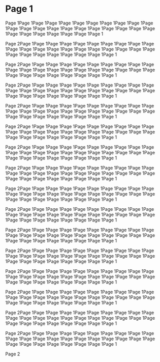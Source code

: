 # Page 1

Page 1Page 1Page 1Page 1Page 1Page 1Page 1Page 1Page 1Page 1Page 1Page 1Page 1Page 1Page 1Page 1Page 1Page 1Page 1Page 1Page 1Page 1Page 1Page 1Page 1Page 1Page 1Page 1Page 1

Page 2Page 1Page 1Page 1Page 1Page 1Page 1Page 1Page 1Page 1Page 1Page 1Page 1Page 1Page 1Page 1Page 1Page 1Page 1Page 1Page 1Page 1Page 1Page 1Page 1Page 1Page 1Page 1Page 1Page 1

Page 2Page 1Page 1Page 1Page 1Page 1Page 1Page 1Page 1Page 1Page 1Page 1Page 1Page 1Page 1Page 1Page 1Page 1Page 1Page 1Page 1Page 1Page 1Page 1Page 1Page 1Page 1Page 1Page 1Page 1

Page 2Page 1Page 1Page 1Page 1Page 1Page 1Page 1Page 1Page 1Page 1Page 1Page 1Page 1Page 1Page 1Page 1Page 1Page 1Page 1Page 1Page 1Page 1Page 1Page 1Page 1Page 1Page 1Page 1Page 1

Page 2Page 1Page 1Page 1Page 1Page 1Page 1Page 1Page 1Page 1Page 1Page 1Page 1Page 1Page 1Page 1Page 1Page 1Page 1Page 1Page 1Page 1Page 1Page 1Page 1Page 1Page 1Page 1Page 1Page 1

Page 2Page 1Page 1Page 1Page 1Page 1Page 1Page 1Page 1Page 1Page 1Page 1Page 1Page 1Page 1Page 1Page 1Page 1Page 1Page 1Page 1Page 1Page 1Page 1Page 1Page 1Page 1Page 1Page 1Page 1

Page 2Page 1Page 1Page 1Page 1Page 1Page 1Page 1Page 1Page 1Page 1Page 1Page 1Page 1Page 1Page 1Page 1Page 1Page 1Page 1Page 1Page 1Page 1Page 1Page 1Page 1Page 1Page 1Page 1Page 1

Page 2Page 1Page 1Page 1Page 1Page 1Page 1Page 1Page 1Page 1Page 1Page 1Page 1Page 1Page 1Page 1Page 1Page 1Page 1Page 1Page 1Page 1Page 1Page 1Page 1Page 1Page 1Page 1Page 1Page 1

Page 2Page 1Page 1Page 1Page 1Page 1Page 1Page 1Page 1Page 1Page 1Page 1Page 1Page 1Page 1Page 1Page 1Page 1Page 1Page 1Page 1Page 1Page 1Page 1Page 1Page 1Page 1Page 1Page 1Page 1

Page 2Page 1Page 1Page 1Page 1Page 1Page 1Page 1Page 1Page 1Page 1Page 1Page 1Page 1Page 1Page 1Page 1Page 1Page 1Page 1Page 1Page 1Page 1Page 1Page 1Page 1Page 1Page 1Page 1Page 1

Page 2Page 1Page 1Page 1Page 1Page 1Page 1Page 1Page 1Page 1Page 1Page 1Page 1Page 1Page 1Page 1Page 1Page 1Page 1Page 1Page 1Page 1Page 1Page 1Page 1Page 1Page 1Page 1Page 1Page 1

Page 2Page 1Page 1Page 1Page 1Page 1Page 1Page 1Page 1Page 1Page 1Page 1Page 1Page 1Page 1Page 1Page 1Page 1Page 1Page 1Page 1Page 1Page 1Page 1Page 1Page 1Page 1Page 1Page 1Page 1

Page 2Page 1Page 1Page 1Page 1Page 1Page 1Page 1Page 1Page 1Page 1Page 1Page 1Page 1Page 1Page 1Page 1Page 1Page 1Page 1Page 1Page 1Page 1Page 1Page 1Page 1Page 1Page 1Page 1Page 1

Page 2Page 1Page 1Page 1Page 1Page 1Page 1Page 1Page 1Page 1Page 1Page 1Page 1Page 1Page 1Page 1Page 1Page 1Page 1Page 1Page 1Page 1Page 1Page 1Page 1Page 1Page 1Page 1Page 1Page 1

Page 2Page 1Page 1Page 1Page 1Page 1Page 1Page 1Page 1Page 1Page 1Page 1Page 1Page 1Page 1Page 1Page 1Page 1Page 1Page 1Page 1Page 1Page 1Page 1Page 1Page 1Page 1Page 1Page 1Page 1

Page 2Page 1Page 1Page 1Page 1Page 1Page 1Page 1Page 1Page 1Page 1Page 1Page 1Page 1Page 1Page 1Page 1Page 1Page 1Page 1Page 1Page 1Page 1Page 1Page 1Page 1Page 1Page 1Page 1Page 1

Page 2
